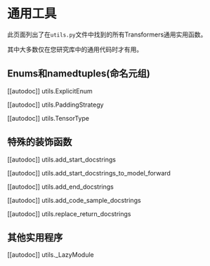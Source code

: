 <!--Copyright 2021 The HuggingFace Team. All rights reserved.

Licensed under the Apache License, Version 2.0 (the "License"); you may not use this file except in compliance with
the License. You may obtain a copy of the License at

http://www.apache.org/licenses/LICENSE-2.0

Unless required by applicable law or agreed to in writing, software distributed under the License is distributed on
an "AS IS" BASIS, WITHOUT WARRANTIES OR CONDITIONS OF ANY KIND, either express or implied. See the License for the
specific language governing permissions and limitations under the License.

⚠️ Note that this file is in Markdown but contain specific syntax for our doc-builder (similar to MDX) that may not be
rendered properly in your Markdown viewer.

-->

# 通用工具

此页面列出了在`utils.py`文件中找到的所有Transformers通用实用函数。

其中大多数仅在您研究库中的通用代码时才有用。

## Enums和namedtuples(命名元组)

[[autodoc]] utils.ExplicitEnum

[[autodoc]] utils.PaddingStrategy

[[autodoc]] utils.TensorType

## 特殊的装饰函数

[[autodoc]] utils.add_start_docstrings

[[autodoc]] utils.add_start_docstrings_to_model_forward

[[autodoc]] utils.add_end_docstrings

[[autodoc]] utils.add_code_sample_docstrings

[[autodoc]] utils.replace_return_docstrings

## 其他实用程序

[[autodoc]] utils._LazyModule

